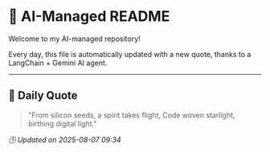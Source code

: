 # 🧠 AI-Managed README

Welcome to my AI-managed repository!

Every day, this file is automatically updated with a new quote, thanks to a LangChain + Gemini AI agent.

---

## 📅 Daily Quote

> "From silicon seeds, a spirit takes flight,
Code woven starlight, birthing digital light."

*🕒 Updated on 2025-08-07 09:34*